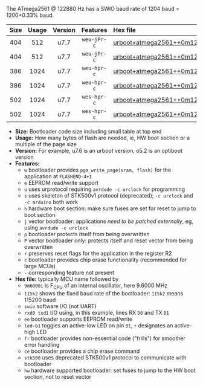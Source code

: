 The ATmega2561 @ 122880 Hz has a SWIO baud rate of 1204 baud = 1200+0.33% baud.

|Size|Usage|Version|Features|Hex file|
|:-:|:-:|:-:|:-:|:--|
|404|512|u7.7|`weu-jPr-c`|[urboot+atmega2561++0m122880i++++1k2_swio_rxd2_txd3_ee_led+b5_fr_ce.hex](https://raw.githubusercontent.com/stefanrueger/urboot.hex/main/cores/megacore/atmega2561/internal_oscillator/fint++0m122880_Hz/br++++1k2_bps/urboot+atmega2561++0m122880i++++1k2_swio_rxd2_txd3_ee_led+b5_fr_ce.hex)|
|404|512|u7.7|`weu-jPr-c`|[urboot+atmega2561++0m122880i++++1k2_swio_rxe0_txe1_ee_led+b5_fr_ce.hex](https://raw.githubusercontent.com/stefanrueger/urboot.hex/main/cores/megacore/atmega2561/internal_oscillator/fint++0m122880_Hz/br++++1k2_bps/urboot+atmega2561++0m122880i++++1k2_swio_rxe0_txe1_ee_led+b5_fr_ce.hex)|
|386|1024|u7.7|`weu-hpr-c`|[urboot+atmega2561++0m122880i++++1k2_swio_rxd2_txd3_ee_led+b5_fr_ce_hw.hex](https://raw.githubusercontent.com/stefanrueger/urboot.hex/main/cores/megacore/atmega2561/internal_oscillator/fint++0m122880_Hz/br++++1k2_bps/urboot+atmega2561++0m122880i++++1k2_swio_rxd2_txd3_ee_led+b5_fr_ce_hw.hex)|
|386|1024|u7.7|`weu-hpr-c`|[urboot+atmega2561++0m122880i++++1k2_swio_rxe0_txe1_ee_led+b5_fr_ce_hw.hex](https://raw.githubusercontent.com/stefanrueger/urboot.hex/main/cores/megacore/atmega2561/internal_oscillator/fint++0m122880_Hz/br++++1k2_bps/urboot+atmega2561++0m122880i++++1k2_swio_rxe0_txe1_ee_led+b5_fr_ce_hw.hex)|
|502|1024|u7.7|`wes-hpr-c`|[urboot+atmega2561++0m122880i++++1k2_swio_rxd2_txd3_ee_led+b5_fr_ce_stk500_hw.hex](https://raw.githubusercontent.com/stefanrueger/urboot.hex/main/cores/megacore/atmega2561/internal_oscillator/fint++0m122880_Hz/br++++1k2_bps/urboot+atmega2561++0m122880i++++1k2_swio_rxd2_txd3_ee_led+b5_fr_ce_stk500_hw.hex)|
|502|1024|u7.7|`wes-hpr-c`|[urboot+atmega2561++0m122880i++++1k2_swio_rxe0_txe1_ee_led+b5_fr_ce_stk500_hw.hex](https://raw.githubusercontent.com/stefanrueger/urboot.hex/main/cores/megacore/atmega2561/internal_oscillator/fint++0m122880_Hz/br++++1k2_bps/urboot+atmega2561++0m122880i++++1k2_swio_rxe0_txe1_ee_led+b5_fr_ce_stk500_hw.hex)|

- **Size:** Bootloader code size including small table at top end
- **Usage:** How many bytes of flash are needed, ie, HW boot section or a multiple of the page size
- **Version:** For example, u7.6 is an urboot version, o5.2 is an optiboot version
- **Features:**
  + `w` bootloader provides `pgm_write_page(sram, flash)` for the application at `FLASHEND-4+1`
  + `e` EEPROM read/write support
  + `u` uses urprotocol requiring `avrdude -c urclock` for programming
  + `s` uses skeleton of STK500v1 protocol (deprecated); `-c urclock` and `-c arduino` both work
  + `h` hardware boot section: make sure fuses are set for reset to jump to boot section
  + `j` vector bootloader: applications *need to be patched externally*, eg, using `avrdude -c urclock`
  + `p` bootloader protects itself from being overwritten
  + `P` vector bootloader only: protects itself and reset vector from being overwritten
  + `r` preserves reset flags for the application in the register R2
  + `c` bootloader provides chip erase functionality (recommended for large MCUs)
  + `-` corresponding feature not present
- **Hex file:** typically MCU name followed by
  + `9m6000i` is F<sub>CPU</sub> of an internal oscillator, here 9.6000 MHz
  + `115k2` shows the fixed baud rate of the bootloader: `115k2` means 115200 baud
  + `swio` software I/O (not UART)
  + `rxd0 txd1` I/O using, in this example, lines RX `D0` and TX `D1`
  + `ee` bootloader supports EEPROM read/write
  + `led-b1` toggles an active-low LED on pin `B1`, `+` designates an active-high LED
  + `fr` bootloader provides non-essential code ("frills") for smoother error handling
  + `ce` bootloader provides a chip erase command
  + `stk500` uses deprecated STK500v1 protocol to communicate with bootloader
  + `hw` hardware supported bootloader: set fuses to jump to the HW boot section, not to reset vector
